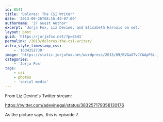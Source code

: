 ```yaml
---
id: 8541
title: 'Dolores: The CSI Writer'
date: '2013-09-26T08:56:40-07:00'
authorname: 'JF Guest Author'
excerpt: 'Jorja Fox, Liz Devine, and Elisabeth Harnois on set.'
layout: post
guid: 'https://jorjafox.net/?p=8541'
permalink: /2013/dolores-the-csi-writer/
astra_style_timestamp_css:
    - '1634352730'
image: 'https://static.jorjafox.net/wordpress/2013/09/BVGaX7vCYAApP6i.jpg-large.jpeg'
categories:
    - 'Jorja Fox'
tags:
    - csi
    - photos
    - 'social media'
---
```


From Liz Devine's Twitter stream:

https://twitter.com/adevinegal/status/383257179358130176

As the picture says, this is episode 7.
